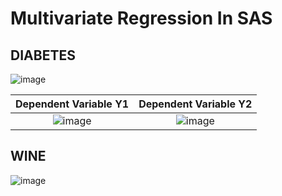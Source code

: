 # Multivariate Regression In SAS 


## DIABETES 

![image](https://user-images.githubusercontent.com/45861503/77188722-ce858f00-6aac-11ea-9d7c-984083e2c1b8.png)




Dependent Variable Y1 | Dependent Variable Y2
:----------------------:|:------------------:
![image](https://user-images.githubusercontent.com/45861503/77188511-7ea6c800-6aac-11ea-89b1-ee6a7d3b75bd.png)|![image](https://user-images.githubusercontent.com/45861503/77188539-88303000-6aac-11ea-80ee-aa52a77165d6.png)


## WINE 

![image](https://user-images.githubusercontent.com/45861503/77193260-57ec8f80-6ab4-11ea-8b06-498a1ea730d5.png)
